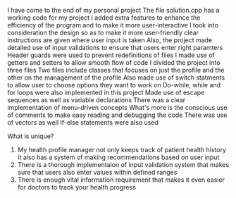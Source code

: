 I have come to the end of my personal project
The file solution.cpp has a working code for my project 
I added extra features to enhance the efficiency of the program and to make it more user-interactive 
I took into consideration the design so as to make it more user-friendly 
clear instructions are given where user input is taken 
Also, the project made detailed use of input validations to ensure that users enter right paramters
Header guards were used to prevent redefinitions of files
I made use of getters and setters to allow smooth flow of code
I divided the project into three files 
Two files include classes that focuses on just the profile and the other on the management of the profile
Also made use of switch statments to allow user to choose options they want to work on
Do-while, while and for loops were also implemented in this project
Made use of escape sequences as well as variable declarations
There was a clear implementation of menu-driven concepts
What's more is the conscious use of comments to make easy reading and debugging the code
There was use of vectors as well
If-else statements were also used

What is unique?
1. My health profile manager not only keeps track of patient health history it also has a system of making recommendations based on user input
2. There is a thorough implementaion of input validation system that makes sure that users also enter values within defined ranges
3. There is enough vital information requirement that makes it even easier for doctors to track your health progress
   

